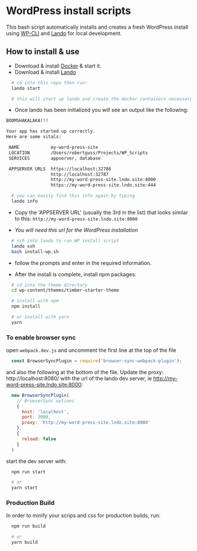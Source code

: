 # WordPress install scripts

This bash script automatically installs and creates a fresh WordPress install using [WP-CLI](https://make.wordpress.org/cli/handbook/) and [Lando](https://docs.devwithlando.io/) for local development.

## How to install & use

- Download & install [Docker](https://docs.docker.com/install/) & start it.
- Download & install [Lando](https://docs.devwithlando.io/)

```bash
  # cd into this repo then run:
  lando start

  # this will start up lando and create the docker containers necessary for WordPress
```

- Once lando has been initialized you will see an output like the following:

```bash
BOOMSHAKALAKA!!!

Your app has started up correctly.
Here are some vitals:

 NAME            my-word-press-site
 LOCATION        /Users/robertguss/Projects/WP_Scripts
 SERVICES        appserver, database

 APPSERVER URLS  https://localhost:32786
                 http://localhost:32787
                 http://my-word-press-site.lndo.site:8000
                 https://my-word-press-site.lndo.site:444
```

```bash
  # you can easily find this info again by typing
  lando info
```

- Copy the 'APPSERVER URL' (usually the 3rd in the list) that looks similar to this: `http://my-word-press-site.lndo.site:8000`

- _You will need this url for the WordPress installation_

```bash
  # ssh into lando to run WP install script
  lando ssh
  bash install-wp.sh
```

- follow the prompts and enter in the required information.

- After the install is complete, install npm packages:

```bash
  # cd into the theme directory
  cd wp-content/themes/timber-starter-theme

  # install with npm
  npm install

  # or install with yarn
  yarn
```

### To enable browser sync

open `webpack.dev.js` and uncomment the first line at the top of the file

```javascript
  const BrowserSyncPlugin = require('browser-sync-webpack-plugin');
```

and also the following at the bottom of the file. Update the proxy: http://localhost:8080/ with the url of the lando dev server, ie http://my-word-press-site.lndo.site:8000:

```javascript
  new BrowserSyncPlugin(
    // BrowserSync options
    {
      host: 'localhost',
      port: 3000,
      proxy: 'http://my-word-press-site.lndo.site:8000'
    },
    {
      reload: false
    }
  )
```

start the dev server with:

```bash
  npm run start

  # or
  yarn start
```

### Production Build

In order to minify your scrips and css for production builds, run:

```bash
  npm run build

  # or
  yarn build
```